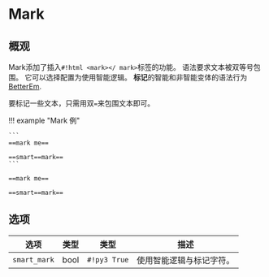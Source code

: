 # Mark

## 概观

Mark添加了插入`#!html <mark></ mark>`标签的功能。
语法要求文本被双等号包围。
它可以选择配置为使用智能逻辑。
**标记**的智能和非智能变体的语法行为[BetterEm](betterem.md#differences).

要标记一些文本，只需用双`=`来包围文本即可。

!!! example "Mark 例"

    ```
    ==mark me==

    ==smart==mark==
    ```

    ==mark me==

    ==smart==mark==

## 选项

| 选项         | 类型 | 类型         | 描述                     |
| ------------ | ---- | ------------ | ------------------------ |
| `smart_mark` | bool | `#!py3 True` | 使用智能逻辑与标记字符。 |
